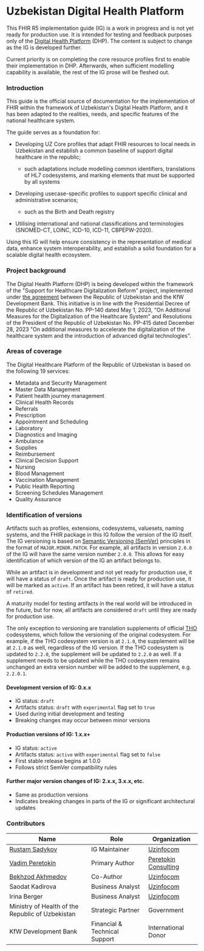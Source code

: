 # Uzbekistan Digital Health Platform

This FHIR R5 implementation guide (IG) is a work in progress and is not yet ready for production use. It is intended for testing and feedback purposes only of the [Digital Health Platform](https://www.kfw.de/About-KfW/Newsroom/Latest-News/Pressemitteilungen-Details_723328.html) (DHP). The content is subject to change as the IG is developed further.

Current priority is on completing the core resource profiles first to enable their implementation in DHP. Afterwards, when sufficient modelling capability is available, the rest of the IG prose will be fleshed out.

### Introduction

This guide is the official source of documentation for the implementation of FHIR within the framework of Uzbekistan's Digital Health Platform, and it has been adapted to the realities, needs, and specific features of the national healthcare system.

The guide serves as a foundation for: 

* Developing UZ Core profiles that adapt FHIR resources to local needs in Uzbekistan and establish a common baseline of support digital healthcare in the republic;
  * such adaptations include modelling common identifiers, translations of HL7 codesystems, and marking elements that must be supported by all systems

* Developing usecase-specific profiles to support specific clinical and administrative scenarios;
  * such as the Birth and Death registry 

* Utilising international and national classifications and terminologies (SNOMED-CT, LOINC, ICD-10, ICD-11, CBPEPW-2020). 

Using this IG will help ensure consistency in the representation of medical data, enhance system interoperability, and establish a solid foundation for a scalable digital health ecosystem. 

### Project background

The Digital Health Platform (DHP) is being developed within the framework of the "Support for Healthcare Digitalization Reform" project, implemented under [the agreement](https://www.kfw.de/About-KfW/Newsroom/Latest-News/Pressemitteilungen-Details_723328.html) between the Republic of Uzbekistan and the KfW Development Bank. This initiative is in line with the Presidential Decree of the Republic of Uzbekistan No. PP-140 dated May 1, 2023, "On Additional Measures for the Digitalization of the Healthcare System" and Resolutions of the President of the Republic of Uzbekistan No. PP-415 dated December 28, 2023 "On additional measures to accelerate the digitalization of the healthcare system and the introduction of advanced digital technologies". 

### Areas of coverage

The Digital Healthcare Platform of the Republic of Uzbekistan is based on the following 19 services: 

* Metadata and Security Management 
* Master Data Management 
* Patient health journey management 
* Clinical Health Records 
* Referrals 
* Prescription 
* Appointment and Scheduling  
* Laboratory 
* Diagnostics and Imaging  
* Ambulance  
* Supplies   
* Reimbursement 
* Clinical Decision Support  
* Nursing 
* Blood Management 
* Vaccination Management  
* Public Health Reporting  
* Screening Schedules Management  
* Quality Assurance 

### Identification of versions

Artifacts such as profiles, extensions, codesystems, valuesets, naming systems, and the FHIR package in this IG follow the version of the IG itself. The IG versioning is based on [Semantic Versioning (SemVer)](https://semver.org/) principles in the format of `MAJOR.MINOR.PATCH`. For example, all artifacts in version `2.0.0` of the IG will have the same version number `2.0.0`. This allows for easy identification of which version of the IG an artifact belongs to.

While an artifact is in development and not yet ready for production use, it will have a status of `draft`. Once the artifact is ready for production use, it will be marked as `active`. If an artifact has been retired, it will have a status of `retired`.

A maturity model for testing artifacts in the real world will be introduced in the future, but for now, all artifacts are considered `draft` until they are ready for production use.

The only exception to versioning are translation supplements of official [THO](https://terminology.hl7.org) codesystems, which follow the versioning of the original codesystem. For example, if the THO codesystem version is at `2.1.0`, the supplement will be at `2.1.0` as well, regardless of the IG version. If the THO codesystem is updated to `2.2.0`, the supplement will be updated to `2.2.0` as well. If a supplement needs to be updated while the THO codesystem remains unchanged an extra version number will be added to the supplement, e.g. `2.2.0.1`.

#### Development version of IG: 0.x.x
- IG status: `draft`
- Artifacts status: `draft` with `experimental` flag set to `true`
- Used during initial development and testing
- Breaking changes may occur between minor versions

#### Production versions of IG: 1.x.x+
- IG status: `active`
- Artifacts status: `active` with `experimental` flag set to `false`
- First stable release begins at 1.0.0
- Follows strict SemVer compatibility rules

#### Further major version changes of IG: 2.x.x, 3.x.x, etc.
- Same as production versions
- Indicates breaking changes in parts of the IG or significant architectural updates

### Contributors

| Name                                             | Role                          | Organization                                    |
| ------------------------------------------------ | ----------------------------- | ----------------------------------------------- |
| [Rustam Sadykov](https://github.com/roosyabuddy) | IG Maintainer                 | [Uzinfocom](https://uzinfocom.uz)               |
| [Vadim Peretokin](https://github.com/vadi2/)     | Primary Author                | [Peretokin Consulting](https://vadimperetok.in) |
| [Bekhzod Akhmedov](https://github.com/BEKHZOD98) | Co-Author                     | [Uzinfocom](https://uzinfocom.uz)               |
| Saodat Kadirova                                  | Business Analyst              | [Uzinfocom](https://uzinfocom.uz)               |
| Irina Berger                                     | Business Analyst              | [Uzinfocom](https://uzinfocom.uz)               |
| Ministry of Health of the Republic of Uzbekistan | Strategic Partner             | Government                                      |
| KfW Development Bank                             | Financial & Technical Support | International Donor                             |
